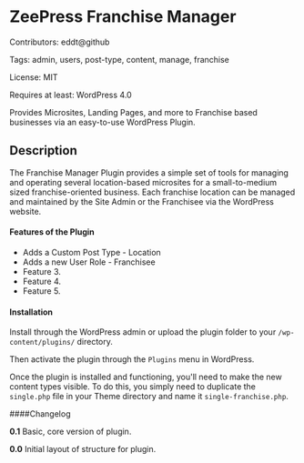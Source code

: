 ZeePress Franchise Manager
======
Contributors: eddt@github

Tags: admin, users, post-type, content, manage, franchise

License: MIT

Requires at least: WordPress 4.0

Provides Microsites, Landing Pages, and more to Franchise based businesses via an easy-to-use WordPress Plugin.

Description
------
The Franchise Manager Plugin provides a simple set of tools for managing and operating several location-based microsites
for a small-to-medium sized franchise-oriented business. Each franchise location can be managed and maintained by the
Site Admin or the Franchisee via the WordPress website.

#### Features of the Plugin

* Adds a Custom Post Type - Location
* Adds a new User Role - Franchisee
* Feature 3.
* Feature 4.
* Feature 5.

#### Installation

Install through the WordPress admin or upload the plugin folder to your `/wp-content/plugins/` directory.

Then activate the plugin through the `Plugins` menu in WordPress.

Once the plugin is installed and functioning, you'll need to make the new content types visible. To do this, you simply
need to duplicate the `single.php` file in your Theme directory and name it `single-franchise.php`.

####Changelog

**0.1**
Basic, core version of plugin.

**0.0**
Initial layout of structure for plugin.